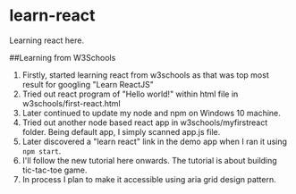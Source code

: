 # learn-react

Learning react here.

##Learning from W3Schools

1. Firstly, started learning react from w3schools as that was top most result for googling "Learn ReactJS"
2. Tried out react program of "Hello world!" within html file in w3schools/first-react.html
3. Later continued to update my node and npm on Windows 10 machine.
4. Tried out another node based react app in w3schools/myfirstreact folder. Being default app, I simply scanned app.js file.
5. Later discovered a "learn react" link in the demo app when I ran it using `npm start`.
6. I'll follow the new tutorial here onwards. The tutorial is about building tic-tac-toe game.
7. In process I plan to make it accessible using aria grid design pattern.


